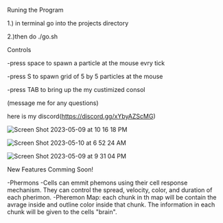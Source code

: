 


Runing the Program

1.) in terminal go into the projects directory

2.)then do ./go.sh

Controls 

-press space to spawn a particle at the mouse evry tick

-press S to spawn grid of 5 by 5 particles at the mouse

-press TAB to bring up the my custimized consol

(message me for any questions)

here is my discord(https://discord.gg/xYbyAZScMG)

![Screen Shot 2023-05-09 at 10 16 18 PM](https://github.com/Baanista/SpaceParticleSimulator/assets/110647786/23422e2a-e7e0-42c8-a01e-0433ee5a1a63)

![Screen Shot 2023-05-10 at 6 52 24 AM](https://github.com/Baanista/SpaceParticleSimulator/assets/110647786/a18849b3-c5e4-4f66-bee4-310d947a0972)

![Screen Shot 2023-05-09 at 9 31 04 PM](https://github.com/Baanista/SpaceParticleSimulator/assets/110647786/d3b98d3a-6b12-4297-909f-52a8d021af63)

New Features Comming Soon!

-Phermons
    -Cells can emmit phemons using their cell response mechanism. They can control the spread, velocity, color, and duration of each pherimon.
    -Pheremon Map: each chunk in th map will be contain the avrage inside and outline color inside that chunk. The information in each chunk will be given to the cells "brain".








